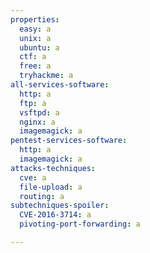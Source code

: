 ```yaml
---
properties:
  easy: a
  unix: a
  ubuntu: a
  ctf: a
  free: a
  tryhackme: a
all-services-software:
  http: a
  ftp: a
  vsftpd: a
  nginx: a
  imagemagick: a
pentest-services-software:
  http: a
  imagemagick: a
attacks-techniques:
  cve: a
  file-upload: a
  routing: a
subtechniques-spoiler:
  CVE-2016-3714: a
  pivoting-port-forwarding: a

---
```

